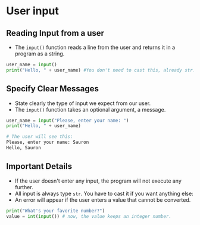 # User input

## Reading Input from a user

* The `input()` function reads a line from the user and returns it in a program as a string.

```python
user_name = input()
print("Hello, " + user_name) #You don't need to cast this, already str.
```

## Specify Clear Messages

* State clearly the type of input we expect from our user.
* The `input()` function takes an optional argument, a message.

```python
user_name = input("Please, enter your name: ")
print("Hello, " + user_name)

# The user will see this:
Please, enter your name: Sauron
Hello, Sauron
```

## Important Details

* If the user doesn't enter any input, the program will not execute any further.
* All input is always type `str`. You have to cast it if you want anything else:
* An error will appear if the user enters a value that cannot be converted.

```python
print("What's your favorite number?")
value = int(input()) # now, the value keeps an integer number. 
```


